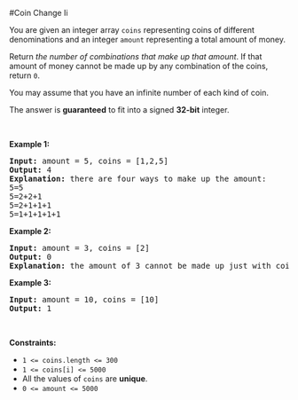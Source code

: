 #Coin Change Ii
<p>You are given an integer array <code>coins</code> representing coins of different denominations and an integer <code>amount</code> representing a total amount of money.</p>
<p>Return <em>the number of combinations that make up that amount</em>. If that amount of money cannot be made up by any combination of the coins, return <code>0</code>.</p>
<p>You may assume that you have an infinite number of each kind of coin.</p>
<p>The answer is <strong>guaranteed</strong> to fit into a signed <strong>32-bit</strong> integer.</p>
<p> </p>
<p><strong class="example">Example 1:</strong></p>
<pre><strong>Input:</strong> amount = 5, coins = [1,2,5]
<strong>Output:</strong> 4
<strong>Explanation:</strong> there are four ways to make up the amount:
5=5
5=2+2+1
5=2+1+1+1
5=1+1+1+1+1
</pre>
<p><strong class="example">Example 2:</strong></p>
<pre><strong>Input:</strong> amount = 3, coins = [2]
<strong>Output:</strong> 0
<strong>Explanation:</strong> the amount of 3 cannot be made up just with coins of 2.
</pre>
<p><strong class="example">Example 3:</strong></p>
<pre><strong>Input:</strong> amount = 10, coins = [10]
<strong>Output:</strong> 1
</pre>
<p> </p>
<p><strong>Constraints:</strong></p>
<ul>
<li><code>1 &lt;= coins.length &lt;= 300</code></li>
<li><code>1 &lt;= coins[i] &lt;= 5000</code></li>
<li>All the values of <code>coins</code> are <strong>unique</strong>.</li>
<li><code>0 &lt;= amount &lt;= 5000</code></li>
</ul>
